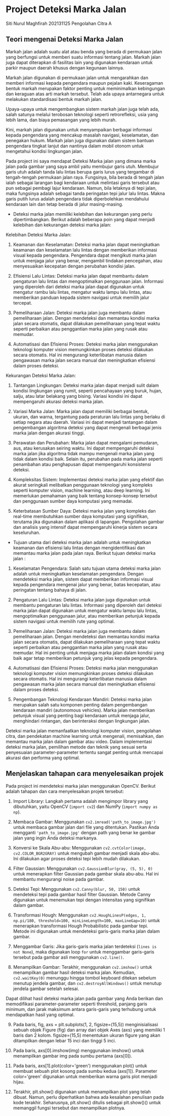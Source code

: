 # Project Deteksi Marka Jalan

Siti Nurul Maghfirah
202131125
Pengolahan Citra A





## Teori mengenai Deteksi Marka Jalan

Markah jalan adalah suatu alat atau benda yang berada di permukaan jalan yang berfungsi untuk memberi suatu informasi tentang jalan. Markah jalan juga dapat diterapkan di fasilitas lain yang digunakan kendaraan untuk parkir maupun daerah khusus dengan kegunaan lainnya.

Markah jalan digunakan di permukaan jalan untuk mengarahkan dan memberi informasi kepada pengendara maupun pejalan kaki. Keseragaman bentuk markah merupakan faktor penting untuk meminimalkan kebingungan dan keraguan atas arti markah tersebut. Telah ada upaya antarnegara untuk melakukan standardisasi bentuk markah jalan.

Upaya-upaya untuk mengembangkan sistem markah jalan juga telah ada, salah satunya melalui terobosan teknologi seperti retrorefleksi, usia yang lebih lama, dan biaya pemasangan yang lebih murah.

Kini, markah jalan digunakan untuk menyampaikan berbagai informasi kepada pengendara yang mencakup masalah navigasi, keselamatan, dan penegakan hukum. Markah jalan juga digunakan dalam sistem bantuan pengendara tingkat lanjut dan nantinya dalam mobil otonom untuk mengetahui kondisi lingkungan jalan.

Pada project ini saya mendapat Deteksi Marka jalan yang dimana marka jalan pada gambar yang saya ambil yaitu membujur garis utuh. Membujur garis utuh adalah tanda lalu lintas berupa garis lurus yang tergambar di tengah-tengah permukaan jalan raya. Fungsinya, bila berada di tengah jalan ialah sebagai larangan bagi kendaraan untuk melintasi garis tersebut atau pun sebagai pembagi lajur kendaraan. 
Namun, bila letaknya di tepi jalan, maka fungsinya adalah sebagai tanda peringatan tepi jalur lalu lintas. Makna garis putih lurus adalah pengendara tidak diperbolehkan mendahului kendaraan lain dan tetap berada di jalur masing-masing.

- Deteksi marka jalan memiliki kelebihan dan kekurangan yang perlu dipertimbangkan. Berikut adalah beberapa poin yang dapat menjadi kelebihan dan kekurangan deteksi marka jalan:

Kelebihan Deteksi Marka Jalan:
1. Keamanan dan Keselamatan: Deteksi marka jalan dapat meningkatkan keamanan dan keselamatan lalu lintas dengan memberikan informasi visual kepada pengendara. Pengendara dapat mengikuti marka jalan untuk menjaga jalur yang benar, mengambil tindakan pencegahan, atau menyesuaikan kecepatan dengan perubahan kondisi jalan.

2. Efisiensi Lalu Lintas: Deteksi marka jalan dapat membantu dalam pengaturan lalu lintas dan mengoptimalkan penggunaan jalan. Informasi yang diperoleh dari deteksi marka jalan dapat digunakan untuk mengatur rambu lalu lintas, mengatur waktu lampu lalu lintas, atau memberikan panduan kepada sistem navigasi untuk memilih jalur tercepat.

3. Pemeliharaan Jalan: Deteksi marka jalan juga membantu dalam pemeliharaan jalan. Dengan mendeteksi dan memantau kondisi marka jalan secara otomatis, dapat dilakukan pemeliharaan yang tepat waktu seperti perbaikan atau penggantian marka jalan yang rusak atau memudar.

4. Automatisasi dan Efisiensi Proses: Deteksi marka jalan menggunakan teknologi komputer vision memungkinkan proses deteksi dilakukan secara otomatis. Hal ini mengurangi keterlibatan manusia dalam pengawasan marka jalan secara manual dan meningkatkan efisiensi dalam proses deteksi.

Kekurangan Deteksi Marka Jalan:
1. Tantangan Lingkungan: Deteksi marka jalan dapat menjadi sulit dalam kondisi lingkungan yang rumit, seperti pencahayaan yang buruk, hujan, salju, atau latar belakang yang bising. Variasi kondisi ini dapat mempengaruhi akurasi deteksi marka jalan.

2. Variasi Marka Jalan: Marka jalan dapat memiliki berbagai bentuk, ukuran, dan warna, tergantung pada peraturan lalu lintas yang berlaku di setiap negara atau daerah. Variasi ini dapat menjadi tantangan dalam pengembangan algoritma deteksi yang dapat mengenali berbagai jenis marka jalan dengan akurasi tinggi.

3. Perawatan dan Perubahan: Marka jalan dapat mengalami pemudaran, aus, atau kerusakan seiring waktu. Ini dapat mempengaruhi deteksi marka jalan jika algoritma tidak mampu mengenali marka jalan yang tidak dalam kondisi baik. Selain itu, perubahan pada marka jalan seperti penambahan atau penghapusan dapat mempengaruhi konsistensi deteksi.

4. Kompleksitas Sistem: Implementasi deteksi marka jalan yang efektif dan akurat seringkali melibatkan penggunaan teknologi yang kompleks seperti komputer vision, machine learning, atau deep learning. Ini memerlukan pemahaman yang baik tentang konsep-konsep tersebut dan penggunaan sumber daya komputasi yang memadai.

5. Keterbatasan Sumber Daya: Deteksi marka jalan yang kompleks dan real-time membutuhkan sumber daya komputasi yang signifikan, terutama jika digunakan dalam aplikasi di lapangan. Pengolahan gambar dan analisis yang intensif dapat mempengaruhi kinerja sistem secara keseluruhan.

- Tujuan utama dari deteksi marka jalan adalah untuk meningkatkan keamanan dan efisiensi lalu lintas dengan mengidentifikasi dan memantau marka jalan pada jalan raya. Berikut tujuan deteksi marka jalan :

1. Keselamatan Pengendara: Salah satu tujuan utama deteksi marka jalan adalah untuk meningkatkan keselamatan pengendara. Dengan mendeteksi marka jalan, sistem dapat memberikan informasi visual kepada pengendara mengenai jalur yang benar, batas kecepatan, atau peringatan tentang bahaya di jalan.

2. Pengaturan Lalu Lintas: Deteksi marka jalan juga digunakan untuk membantu pengaturan lalu lintas. Informasi yang diperoleh dari deteksi marka jalan dapat digunakan untuk mengatur waktu lampu lalu lintas, mengoptimalkan penggunaan jalur, atau memberikan petunjuk kepada sistem navigasi untuk memilih rute yang optimal.

3. Pemeliharaan Jalan: Deteksi marka jalan juga membantu dalam pemeliharaan jalan. Dengan mendeteksi dan memantau kondisi marka jalan secara otomatis, dapat dilakukan pemeliharaan yang tepat waktu seperti perbaikan atau penggantian marka jalan yang rusak atau memudar. Hal ini penting untuk menjaga marka jalan dalam kondisi yang baik agar tetap memberikan petunjuk yang jelas kepada pengendara.

4. Automatisasi dan Efisiensi Proses: Deteksi marka jalan menggunakan teknologi komputer vision memungkinkan proses deteksi dilakukan secara otomatis. Hal ini mengurangi keterlibatan manusia dalam pengawasan marka jalan secara manual dan meningkatkan efisiensi dalam proses deteksi.

5. Pengembangan Teknologi Kendaraan Mandiri: Deteksi marka jalan merupakan salah satu komponen penting dalam pengembangan kendaraan mandiri (autonomous vehicles). Marka jalan memberikan petunjuk visual yang penting bagi kendaraan untuk menjaga jalur, menghindari rintangan, dan berinteraksi dengan lingkungan jalan.

Deteksi marka jalan memanfaatkan teknologi komputer vision, pengolahan citra, dan pendekatan machine learning untuk mengenali, memisahkan, dan memantau marka jalan dalam gambar atau video. Dalam implementasi deteksi marka jalan, pemilihan metode dan teknik yang sesuai serta penyesuaian parameter-parameter tertentu sangat penting untuk mencapai akurasi dan performa yang optimal.


## Menjelaskan tahapan cara menyelesaikan projek

Pada project ini mendeteksi marka jalan menggunakan OpenCV. Berikut adalah tahapan dan cara menyelesaikan projek tersebut:

1. Import Library: Langkah pertama adalah mengimpor library yang dibutuhkan, yaitu OpenCV (`import cv2`) dan NumPy (`import numpy as np`).

2. Membaca Gambar: Menggunakan `cv2.imread('path_to_image.jpg')` untuk membaca gambar jalan dari file yang ditentukan. Pastikan Anda mengganti `'path_to_image.jpg'` dengan path yang benar ke gambar jalan yang ingin Anda deteksi markanya.

3. Konversi ke Skala Abu-abu: Menggunakan `cv2.cvtColor(image, cv2.COLOR_BGR2GRAY)` untuk mengubah gambar menjadi skala abu-abu. Ini dilakukan agar proses deteksi tepi lebih mudah dilakukan.

4. Filter Gaussian: Menggunakan `cv2.GaussianBlur(gray, (5, 5), 0)` untuk menerapkan filter Gaussian pada gambar skala abu-abu. Hal ini membantu mengurangi noise pada gambar.

5. Deteksi Tepi: Menggunakan `cv2.Canny(blur, 50, 150)` untuk mendeteksi tepi pada gambar hasil filter Gaussian. Metode Canny digunakan untuk menemukan tepi dengan intensitas yang signifikan dalam gambar.

6. Transformasi Hough: Menggunakan `cv2.HoughLinesP(edges, 1, np.pi/180, threshold=100, minLineLength=100, maxLineGap=10)` untuk menerapkan transformasi Hough Probabilistic pada gambar tepi. Metode ini digunakan untuk mendeteksi garis-garis marka jalan dalam gambar.

7. Menggambar Garis: Jika garis-garis marka jalan terdeteksi (`lines is not None`), maka digunakan loop `for` untuk menggambar garis-garis tersebut pada gambar asli menggunakan `cv2.line()`.

8. Menampilkan Gambar: Terakhir, menggunakan `cv2.imshow()` untuk menampilkan gambar hasil deteksi marka jalan. Kemudian, `cv2.waitKey(0)` menunggu hingga tombol keyboard ditekan sebelum menutup jendela gambar, dan `cv2.destroyAllWindows()` untuk menutup jendela gambar setelah selesai.

Dapat dilihat hasil deteksi marka jalan pada gambar yang Anda berikan dan memodifikasi parameter-parameter seperti threshold, panjang garis minimum, dan jarak maksimum antara garis-garis yang terhubung untuk mendapatkan hasil yang optimal.

9. Pada baris, fig, axs = plt.subplots(1, 2, figsize=(15,5)) menginisialisasi sebuah objek Figure (fig) dan array dari objek Axes (axs) yang memiliki 1 baris dan 2 kolom. figsize=(15,5) menentukan ukuran figure yang akan ditampilkan dengan lebar 15 inci dan tinggi 5 inci.

10. Pada baris, axs[0].imshow(img) menggunakan imshow() untuk menampilkan gambar img pada sumbu pertama (axs[0]).

11. Pada baris, axs[1].plot(color='green') menggunakan plot() untuk membuat sebuah plot kosong pada sumbu kedua (axs[1]). Parameter color='green' digunakan untuk memberikan warna garis plot menjadi hijau.

12. Terakhir, plt.show() digunakan untuk menampilkan plot yang telah dibuat. Namun, perlu diperhatikan bahwa ada kesalahan penulisan pada kode terakhir. Seharusnya, plt.show() ditulis sebagai plt.show()() untuk memanggil fungsi tersebut dan menampilkan plotnya.

